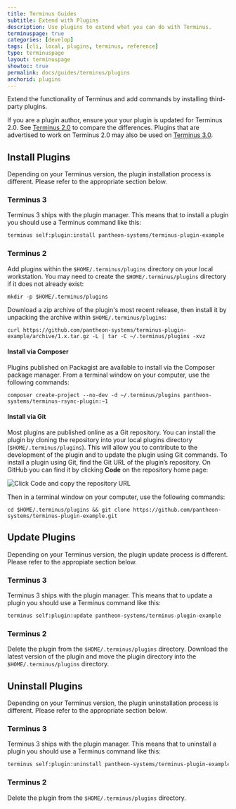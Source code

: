 ```yaml
---
title: Terminus Guides
subtitle: Extend with Plugins
description: Use plugins to extend what you can do with Terminus.
terminuspage: true
categories: [develop]
tags: [cli, local, plugins, terminus, reference]
type: terminuspage
layout: terminuspage
showtoc: true
permalink: docs/guides/terminus/plugins
anchorid: plugins
---
```


Extend the functionality of Terminus and add commands by installing third-party plugins.

<Alert title="Note" type="info">

If you are a plugin author, ensure your your plugin is updated for Terminus 2.0. See [Terminus 2.0](/guides/terminus/terminus-2-0) to compare the differences. Plugins that are advertised to work on Terminus 2.0 may also be used on [Terminus 3.0](/guides/terminus/terminus-3-0).

</Alert>

## Install Plugins

Depending on your Terminus version, the plugin installation process is different. Please refer to the appropriate section below.

### Terminus 3

Terminus 3 ships with the plugin manager. This means that to install a plugin you should use a Terminus command like this:

```bash
terminus self:plugin:install pantheon-systems/terminus-plugin-example
```

### Terminus 2

Add plugins within the `$HOME/.terminus/plugins` directory on your local workstation. You may need to create the `$HOME/.terminus/plugins` directory if it does not already exist:

```bash{promptUser: user}
mkdir -p $HOME/.terminus/plugins
```

Download a zip archive of the plugin's most recent release, then install it by unpacking the archive within `$HOME/.terminus/plugins`:

```bash{promptUser: user}
curl https://github.com/pantheon-systems/terminus-plugin-example/archive/1.x.tar.gz -L | tar -C ~/.terminus/plugins -xvz
```

<Accordion title="Composer and Git - Explore Advanced Installation Methods (Optional)" id="advance-installs" icon="lightbulb">

#### Install via Composer

Plugins published on Packagist are available to install via the Composer package manager. From a terminal window on your computer, use the following commands:

```bash{promptUser: user}
composer create-project --no-dev -d ~/.terminus/plugins pantheon-systems/terminus-rsync-plugin:~1
```

#### Install via Git

Most plugins are published online as a Git repository. You can install the plugin by cloning the repository into your local plugins directory (`$HOME/.terminus/plugins`). This will allow you to contribute to the development of the plugin and to update the plugin using Git commands. To install a plugin using Git, find the Git URL of the plugin’s repository. On GitHub you can find it by clicking **<span class="glyphicons glyphicon-save"></span> Code** on the repository home page:

![Click Code and copy the repository URL](../../../images/github/github-code-clone-ssh.png "GitHub clone URL")

Then in a terminal window on your computer, use the following commands:

```bash{promptUser: user}
cd $HOME/.terminus/plugins && git clone https://github.com/pantheon-systems/terminus-plugin-example.git
```

</Accordion>

## Update Plugins

Depending on your Terminus version, the plugin update process is different. Please refer to the appropiate section below.

### Terminus 3

Terminus 3 ships with the plugin manager. This means that to update a plugin you should use a Terminus command like this:

```bash
terminus self:plugin:update pantheon-systems/terminus-plugin-example
```

### Terminus 2

Delete the plugin from the `$HOME/.terminus/plugins` directory. Download the latest version of the plugin and move the plugin directory into the `$HOME/.terminus/plugins` directory.

## Uninstall Plugins

Depending on your Terminus version, the plugin uninstallation process is different. Please refer to the appropriate section below.

### Terminus 3

Terminus 3 ships with the plugin manager. This means that to uninstall a plugin you should use a Terminus command like this:

```bash
terminus self:plugin:uninstall pantheon-systems/terminus-plugin-example
```

### Terminus 2

Delete the plugin from the `$HOME/.terminus/plugins` directory.
